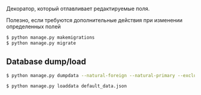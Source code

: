 Декоратор, который отлавливает редактируемые поля.

Полезно, если требуются дополнительные действия при изменении определенных полей

```sh
$ python manage.py makemigrations
$ python manage.py migrate
```

## Database dump/load
```sh
$ python manage.py dumpdata --natural-foreign --natural-primary --exclude=contenttypes --exclude=auth.Permission --indent 4 > default_data.json

$ python manage.py loaddata default_data.json
```
